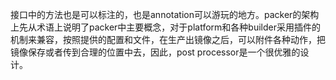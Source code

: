 接口中的方法也是可以标注的，也是annotation可以游玩的地方。packer的架构上先从术语上说明了packer中主要概念，对于platform和各种builder采用插件的机制来兼容，按照提供的配置和文件，在生产出镜像之后，可以附件各种动作，把镜像保存或者传到合理的位置中去，因此，post processor是一个很优雅的设计。
